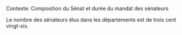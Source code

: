 Contexte: Composition du Sénat et durée du mandat des sénateurs

Le nombre des sénateurs élus dans les départements est de trois cent vingt-six.